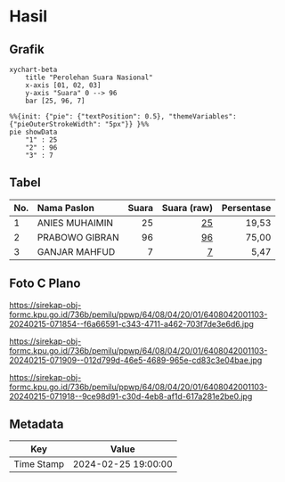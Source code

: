 # Hasil

## Grafik

```mermaid
xychart-beta
    title "Perolehan Suara Nasional"
    x-axis [01, 02, 03]
    y-axis "Suara" 0 --> 96
    bar [25, 96, 7]
```

```mermaid
%%{init: {"pie": {"textPosition": 0.5}, "themeVariables": {"pieOuterStrokeWidth": "5px"}} }%%
pie showData
    "1" : 25
    "2" : 96
    "3" : 7
```

## Tabel

| No. | Nama Paslon    | Suara | Suara (raw) | Persentase |
|:--- |:-------------- | -----:| -----------:| ----------:|
| 1   | ANIES MUHAIMIN | 25    | [25][p-1]   | 19,53      |
| 2   | PRABOWO GIBRAN | 96    | [96][p-2]   | 75,00      |
| 3   | GANJAR MAHFUD  | 7     | [7][p-3]    | 5,47       |


[p-1]: https://github.com/gigit-pemilu/pemilu-2024/blob/main/pilpres/hitung-suara/sub/64-kalimantan-timur/sub/08-kutai-timur/sub/04-sangatta-utara/sub/2001-sangatta-utara/sub/103-tps/sub/paslon-1.txt
[p-2]: https://github.com/gigit-pemilu/pemilu-2024/blob/main/pilpres/hitung-suara/sub/64-kalimantan-timur/sub/08-kutai-timur/sub/04-sangatta-utara/sub/2001-sangatta-utara/sub/103-tps/sub/paslon-2.txt
[p-3]: https://github.com/gigit-pemilu/pemilu-2024/blob/main/pilpres/hitung-suara/sub/64-kalimantan-timur/sub/08-kutai-timur/sub/04-sangatta-utara/sub/2001-sangatta-utara/sub/103-tps/sub/paslon-3.txt

## Foto C Plano

https://sirekap-obj-formc.kpu.go.id/736b/pemilu/ppwp/64/08/04/20/01/6408042001103-20240215-071854--f6a66591-c343-4711-a462-703f7de3e6d6.jpg

https://sirekap-obj-formc.kpu.go.id/736b/pemilu/ppwp/64/08/04/20/01/6408042001103-20240215-071909--012d799d-46e5-4689-965e-cd83c3e04bae.jpg

https://sirekap-obj-formc.kpu.go.id/736b/pemilu/ppwp/64/08/04/20/01/6408042001103-20240215-071918--9ce98d91-c30d-4eb8-af1d-617a281e2be0.jpg


## Metadata

| Key        | Value               |
| ---------- | ------------------- |
| Time Stamp | 2024-02-25 19:00:00 |




